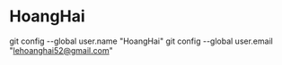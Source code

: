 # HoangHai
git config --global user.name "HoangHai"
git config --global user.email "lehoanghai52@gmail.com"

